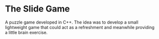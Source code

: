 # The Slide Game
A puzzle game developed in C++. The idea was to develop a small lightweight game that could act as a refreshment and meanwhile providing a little brain exercise.
